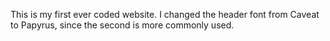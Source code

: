 This is my first ever coded website.
I changed the header font from Caveat to Papyrus, since the second is more commonly used.
